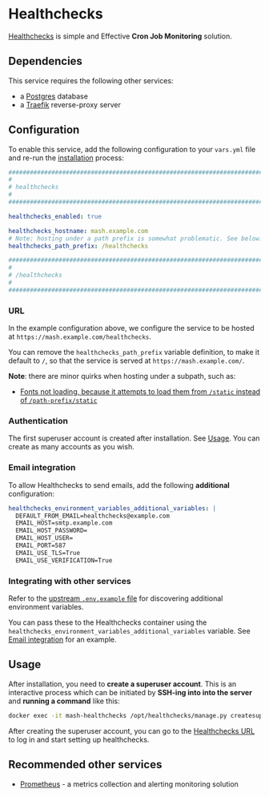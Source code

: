# Healthchecks

[Healthchecks](https://healthchecks.io/) is simple and Effective **Cron Job Monitoring** solution.


## Dependencies

This service requires the following other services:

- a [Postgres](postgres.md) database
- a [Traefik](traefik.md) reverse-proxy server


## Configuration

To enable this service, add the following configuration to your `vars.yml` file and re-run the [installation](../installing.md) process:

```yaml
########################################################################
#                                                                      #
# healthchecks                                                         #
#                                                                      #
########################################################################

healthchecks_enabled: true

healthchecks_hostname: mash.example.com
# Note: hosting under a path prefix is somewhat problematic. See below.
healthchecks_path_prefix: /healthchecks

########################################################################
#                                                                      #
# /healthchecks                                                        #
#                                                                      #
########################################################################
```

### URL

In the example configuration above, we configure the service to be hosted at `https://mash.example.com/healthchecks`.

You can remove the `healthchecks_path_prefix` variable definition, to make it default to `/`, so that the service is served at `https://mash.example.com/`.

**Note**: there are minor quirks when hosting under a subpath, such as:

- [Fonts not loading, because it attempts to load them from `/static` instead of `/path-prefix/static`](https://github.com/healthchecks/healthchecks/issues/822)

### Authentication

The first superuser account is created after installation. See [Usage](#usage).
You can create as many accounts as you wish.

### Email integration

To allow Healthchecks to send emails, add the following **additional** configuration:

```yaml
healthchecks_environment_variables_additional_variables: |
  DEFAULT_FROM_EMAIL=healthchecks@example.com
  EMAIL_HOST=smtp.example.com
  EMAIL_HOST_PASSWORD=
  EMAIL_HOST_USER=
  EMAIL_PORT=587
  EMAIL_USE_TLS=True
  EMAIL_USE_VERIFICATION=True
```

### Integrating with other services

Refer to the [upstream `.env.example` file](https://github.com/healthchecks/healthchecks/blob/master/docker/.env.example) for discovering additional environment variables.

You can pass these to the Healthchecks container using the `healthchecks_environment_variables_additional_variables` variable. See [Email integration](#email-integration) for an example.


## Usage

After installation, you need to **create a superuser account**.
This is an interactive process which can be initiated by **SSH-ing into into the server** and **running a command** like this:

```sh
docker exec -it mash-healthchecks /opt/healthchecks/manage.py createsuperuser
```

After creating the superuser account, you can go to the [Healthchecks URL](#url) to log in and start setting up healthchecks.


## Recommended other services

- [Prometheus](prometheus.md) - a metrics collection and alerting monitoring solution
